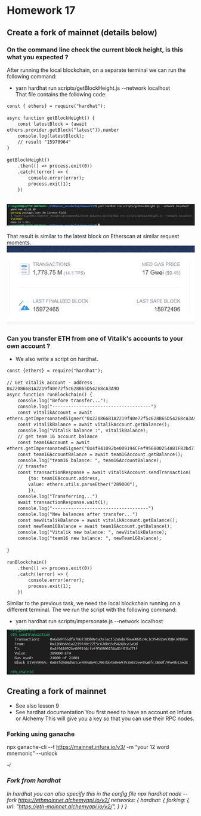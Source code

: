 # Homework 17
## Create a fork of mainnet (details below)
### On the command line check the current block height, is this what you expected ? </br>
After running the local blockchain, on a separate terminal we can run the following command:
- yarn hardhat run scripts/getBlockHeight.js --network localhost </br>
That file contains the following code:
```solidity
const { ethers} = require("hardhat");

async function getBlockHeight() {
    const latestBlock = (await ethers.provider.getBlock("latest")).number
    console.log(latestBlock);
    // result "15970964"
}

getBlockHeight()
    .then(() => process.exit(0))
    .catch((error) => {
        console.error(error);
        process.exit(1);
    })
```
</br>
<img src="images/block_height_hwk17.png" alt="Block height from local blockchain" style="width:800px;"/></br>
</br>
That result is similar to the latest block on Etherscan at similar request moments. </br>
<img src="images/latest_etherscan_block.png" alt="Block height from etherscan" style="width:600px;"/></br>


### Can you transfer ETH from one of Vitalik's accounts to your own account ?
- We also write a script on hardhat.
``` solidity
const {ethers} = require("hardhat");

// Get Vitalik account - address 0x220866B1A2219f40e72f5c628B65D54268cA3A9D
async function runBlockchain() {
    console.log("Before transfer...");
    console.log("-------------------------------------")
    const vitalikAccount = await ethers.getImpersonatedSigner("0x220866B1A2219f40e72f5c628B65D54268cA3A9D");
    const vitalikBalance = await vitalikAccount.getBalance();
    console.log("Vitalik balance :", vitalikBalance);
    // get team 16 account balance
    const team16Account = await ethers.getImpersonatedSigner("0x4f941092be009194CFef956800254A81F83bd71f");
    const team16AccountBalance = await team16Account.getBalance();
    console.log("team16 balance: ", team16AccountBalance);
    // transfer
    const transactionResponse = await vitalikAccount.sendTransaction(
        {to: team16Account.address,
        value: ethers.utils.parseEther("289000"),
        });
    console.log("Transferring...")
    await transactionResponse.wait(1);
    console.log("------------------------------------")
    console.log("New balances after transfer...")
    const newVitalikBalance = await vitalikAccount.getBalance();
    const newTeam16Balance = await team16Account.getBalance();
    console.log("Vitalik new balance: ", newVitalikBalance);
    console.log("team16 new balance: ", newTeam16Balance);

}

runBlockchain()
    .then(() => process.exit(0))
    .catch((error) => {
        console.error(error);
        process.exit(1);
    })
```
Similar to the previous task, we need the local blockchain running on a different terminal. The we run the script with the following command: </br>
- yarn hardhat run scripts/impersonate.js --network localhost </br>

<img src="images/from_vitalik_to_team16_localchain.png" alt="Transfer from VB account" style="width:600px;"/></br>

## Creating a fork of mainnet
- See also lesson 9
- See hardhat documentation
You first need to have an account on Infura or Alchemy
This will give you a key so that you can use their RPC nodes.
### Forking using ganache
npx ganache-cli --f https://mainnet.infura.io/v3/<your key> -m
“your 12 word mnemonic” --unlock <address> -i <chain ID>
### Fork from hardhat
In hardhat you can also specify this in the config file
npx hardhat node --fork https://ethmainnet.alchemyapi.io/v2/<your key>
networks: {
 hardhat: {
 forking: {
 url: "https://eth-mainnet.alchemyapi.io/v2/<key>",
 }
 }
}